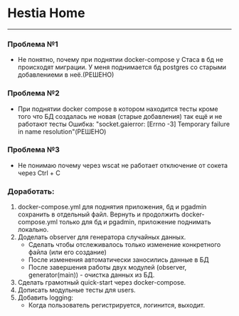 # Hestia Home
***

### Проблема №1
- Не понятно, почему при поднятии docker-compose у Стаса в бд не происходят миграции. У меня поднимается бд postgres со старыми добавлениеми в неё.(РЕШЕНО)

### Проблема №2
- При поднятии docker compose в котором находится тесты кроме того что БД создалась не новая (старые добавления) так ещё и не работают тесты
Ошибка: "socket.gaierror: [Errno -3] Temporary failure in name resolution"(РЕШЕНО)

### Проблема №3
- Не понимаю почему через wscat не работает отключение от сокета через Ctrl + C


### Доработать:
1. docker-compose.yml для поднятия приложения, бд и pgadmin сохранить в отдельный файл. Вернуть и продолжить docker-compose.yml только для бд и pgadmin, приложение поднимать локально.
2. Доделать observer для генератора случайных данных.
   - Сделать чтобы отслеживалось только изменение конкретного файла (или его создание)
   - После изменения автоматически заносились данные в БД
   - После завершения работы двух модулей (observer, generator(main)) - очистка данных из БД.
3. Сделать грамотный quick-start через docker-compose.
4. Дописать модульные тесты для users.
5. Добавить logging:
   - Когда пользователь регистрируется, логинится, выходит.

